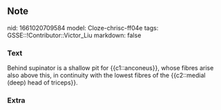 ## Note
nid: 1661020709584
model: Cloze-chrisc-ff04e
tags: GSSE::!Contributor::Victor_Liu
markdown: false

### Text
Behind <span style="color: var(--field-fg); background: 
 var(--field-bg);">supinator is a shallow pit for {{c1::anconeus}},
whose fibres arise also above this, in continuity with the lowest
fibres</span> <span style="color: var(--field-fg); background: 
 var(--field-bg);">of the {{c2::medial (deep) head of
triceps}}.</span>

### Extra

